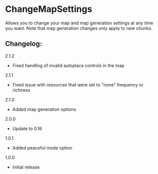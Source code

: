 # ChangeMapSettings

Allows you to change your map and map generation settings at any time you want. Note that map generation changes only apply to new chunks.

## Changelog:

2.1.2

* Fixed handling of invalid autoplace controls in the map

2.1.1

* Fixed issue with resources that were set to "none" frequency or richness

2.1.0

* Added map generation options

2.0.0

* Update to 0.16

1.0.1

* Added peaceful mode option

1.0.0

* Initial release